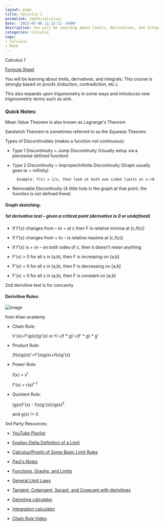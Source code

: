 ```yaml
---
layout: page
title: Calculus 1 
permalink: /math/calculus/
date: '2023-07-06 11:12:11 -0400'
description: You will be learning about limits, derivatives, and integrals. This course is strongly based on proofs (induction, contradiction, etc.).
categories: Calculus
tags:
- Calculus
- Math
---
```


Calculus 1

[Formula Sheet](https://github.com/avipars/CS-Resources/files/8994323/formula_sheet_calc_1.pdf)

You will be learning about limits, derivatives, and integrals. This course is strongly based on proofs (induction, contradiction, etc.).

This also expands upon trigonometry in some ways and introduces new trigonometric terms such as sinh. 


### Quick Notes:

Mean Value Theorem is also known as Lagrange's Theorem

Sandwich Theorem is sometimes referred to as the Squeeze Theorem

Types of Discontinuities (makes a function not continuous): 

* Type 1 Discontinuity = Jump Discontinuity (Usually setup via a piecewise defined function)

* Type 2 Discontinuity = Improper/Infinite Discontinuity (Graph usually goes to +-infinity)

        Example: f(x) = 1/x, then look at both one sided limits as x->0

* Removable Discontinuity (A little hole in the graph at that point, the function is not defined there)

#### Graph sketching: 

##### 1st derivative test – given a critical point (derivative is 0 or undefined)

*	If f’(x) changes from – to + at c then F is relative minima at (c,f(c)) 

*  	If f’(x) changes from + to –  is relative maxima at (c,f(c)) 

*	If f’(x) is + or – on both sides of c, then it doesn’t mean anything

*	F’(x) > 0 for all x in (a,b), then F is increasing on [a,b]

*	F’(x) < 0 for all x in (a,b), then F is decreasing on [a,b]

*	F’(x) = 0 for all x in (a,b), then F is constant on [a,b]

2nd derivitive test is for concavity 

#### Derivitive Rules:

![image](https://user-images.githubusercontent.com/5733247/182828730-2b2bb7bf-f288-4a56-94a4-853011993c09.png)

from khan academy 

* Chain Rule: 

    h'(x)=f'(g(x))g'(x)
    or
    h'=(f * g)'=(f' * g) * g'

* Product Rule:

    (f(x)g(x))'=f'(x)g(x)+f(x)g'(x)

* Power Rule:
    
    f(x) = x<sup>r</sup>
    
    f'(x) = r(x)<sup>r-1</sup>

* Quotient Rule:

    (g(x)f'(x) - f(x)g'(x))/g(x)<sup>2</sup>
    
    and g(x) != 0


3rd Party Resources:

* [YouTube Playlist](https://www.youtube.com/playlist?list=PL9DdgseuDZgI82E3c7HmSV0pq88D6YKf0)


* [Epsilon-Delta Definition of a Limit](https://brilliant.org/wiki/epsilon-delta-definition-of-a-limit/)


* [Calculus/Proofs of Some Basic Limit Rules](https://en.wikibooks.org/wiki/Calculus/Proofs_of_Some_Basic_Limit_Rules)


* [Paul's Notes](https://tutorial.math.lamar.edu/Problems/CalcI/CalcI.aspx)


* [Functions, Graphs, and Limits](https://courseware.cemc.uwaterloo.ca/11)


* [General Limit Laws](https://www.milefoot.com/math/calculus/limits/GenericLimitLawProofs04.htm)


* [Tangent, Cotangent, Secant, and Cosecant with derivitives](https://math.dartmouth.edu/opencalc2/cole/lecture17.pdf)


* [Derivitive calculator](https://www.derivative-calculator.net/)


* [Integration calculator](https://www.integral-calculator.com/)


* [Chain Rule Video](https://www.youtube.com/watch?v=44wmaWq12hA)